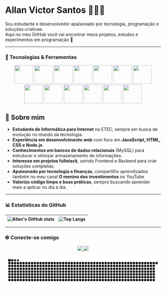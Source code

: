 ## <h1>Allan Victor Santos 👨🏽‍💻 </h1>

Sou estudante e desenvolvedor apaixonado por tecnologia, programação e soluções criativas.  
Aqui no meu GitHub você vai encontrar meus projetos, estudos e experimentos em programação 🚀

---

### 🚀 Tecnologias & Ferramentas

<p align="center">
    <img src="https://cdn.jsdelivr.net/gh/devicons/devicon/icons/nodejs/nodejs-original.svg" width="60" height="60"/>
  <img src="https://cdn.jsdelivr.net/gh/devicons/devicon/icons/javascript/javascript-original.svg" width="60" height="60"/>
  <img src="https://cdn.jsdelivr.net/gh/devicons/devicon/icons/html5/html5-original.svg" width="60" height="60"/>
  <img src="https://cdn.jsdelivr.net/gh/devicons/devicon/icons/css3/css3-original.svg" width="60" height="60"/>
  <img src="https://cdn.jsdelivr.net/gh/devicons/devicon/icons/mysql/mysql-original.svg" width="60" height="60"/>
    <img src="https://cdn.jsdelivr.net/gh/devicons/devicon/icons/php/php-original.svg" width="60" height="60"/>
    <img src="https://cdn.jsdelivr.net/gh/devicons/devicon/icons/java/java-original.svg" width="60" height="60"/>
    <img src="https://cdn.jsdelivr.net/gh/devicons/devicon/icons/python/python-original.svg" width="60" height="60"/>
    <img src="https://cdn.jsdelivr.net/gh/devicons/devicon/icons/typescript/typescript-original.svg" width="60" height="60"/>
    <img src="https://cdn.jsdelivr.net/gh/devicons/devicon/icons/mysql/mysql-original.svg" width="60" height="60"/>
    <img src="https://cdn.jsdelivr.net/gh/devicons/devicon/icons/docker/docker-original.svg" width="60" height="60"/>
    <img src="https://cdn.jsdelivr.net/gh/devicons/devicon/icons/git/git-original.svg" width="60" height="60"/>
    <img src="https://cdn.jsdelivr.net/gh/devicons/devicon/icons/github/github-original.svg" width="60" height="60"/>
</p>



## 🔎 Sobre mim  

- **Estudante de Informática para Internet** na ETEC, sempre em busca de evolução no mundo da tecnologia.  
- **Experiência em desenvolvimento web** com foco em **JavaScript, HTML, CSS e Node.js**.  
- **Conhecimentos em bancos de dados relacionais** (MySQL) para estruturar e otimizar armazenamento de informações.  
- **Interesse em projetos fullstack**, unindo Frontend e Backend para criar soluções completas.  
- **Apaixonado por tecnologia e finanças**, compartilho aprendizados também no meu canal **O menino dos investimentos** no YouTube 
- **Valorizo código limpo e boas práticas**, sempre buscando aprender mais e aplicar no dia a dia.  

---

### 📊 Estatísticas do GitHub

| ![Allan's GitHub stats](https://github-readme-stats.vercel.app/api?username=allanvictorsantos&show_icons=true&theme=radical) | ![Top Langs](https://github-readme-stats.vercel.app/api/top-langs/?username=allanvictorsantos&layout=compact&theme=radical) |
| --- | --- |

---

### 🌐 Conecte-se comigo
<p align="center">
  <a href="https://www.linkedin.com/in/allan-victor-santos" target="_blank">
    <img src="https://img.shields.io/badge/-LinkedIn-%230077B5?style=for-the-badge&logo=linkedin&logoColor=white"/>
  </a>
  <a href="mailto:allanvictorsantosdejesus@gmail.com">
    <img src="https://img.shields.io/badge/-Gmail-%23EA4335?style=for-the-badge&logo=gmail&logoColor=white"/>
  </a>
</p>
<picture>
  <source media="(prefers-color-scheme: dark)" srcset="https://raw.githubusercontent.com/allanvictorsantos/allanvictorsantos/output/github-contribution-grid-snake-dark.svg">
  <source media="(prefers-color-scheme: light)" srcset="https://raw.githubusercontent.com/allanvictorsantos/allanvictorsantos/output/github-contribution-grid-snake.svg">
  <img alt="github contribution grid snake animation" src="https://raw.githubusercontent.com/allanvictorsantos/allanvictorsantos/output/github-contribution-grid-snake.svg">
</picture>
